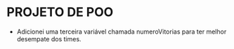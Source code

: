 # PROJETO DE POO

* Adicionei uma terceira variável chamada numeroVitorias para ter melhor desempate dos times.
